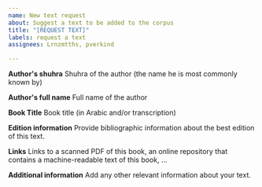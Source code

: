 ```yaml
---
name: New text request
about: Suggest a text to be added to the corpus
title: "[REQUEST TEXT]"
labels: request a text
assignees: Lrnzmtths, pverkind

---
```


**Author's shuhra**
Shuhra of the author (the name he is most commonly known by)

**Author's full name**
Full name of the author

**Book Title**
Book title (in Arabic and/or transcription)

**Edition information**
Provide bibliographic information about the best edition of this text.

**Links**
Links to a scanned PDF of this book, an online repository that contains a machine-readable text of this book, ...

**Additional information**
Add any other relevant information about your text.
